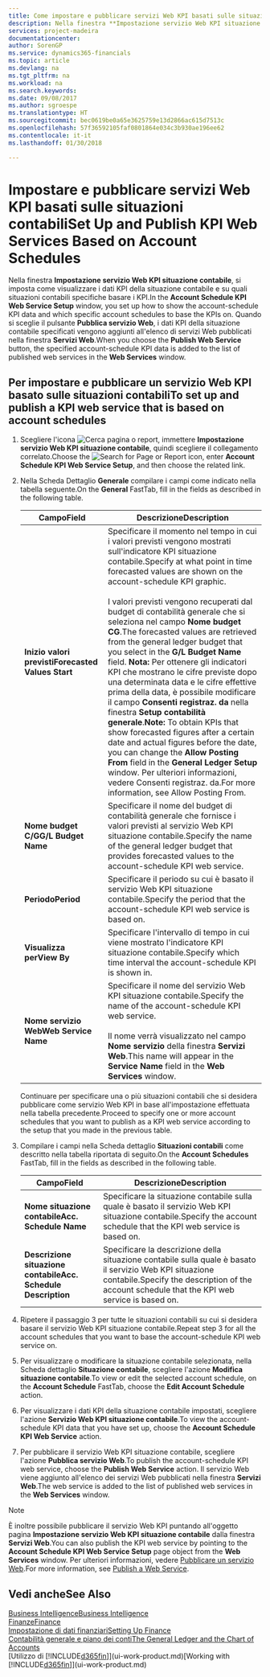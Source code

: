 ```yaml
---
title: Come impostare e pubblicare servizi Web KPI basati sulle situazioni contabili | Microsoft Docs
description: Nella finestra **Impostazione servizio Web KPI situazione contabile**, si imposta come visualizzare i dati KPI della situazione contabile e su quali situazioni contabili specifiche basare i KPI.
services: project-madeira
documentationcenter: 
author: SorenGP
ms.service: dynamics365-financials
ms.topic: article
ms.devlang: na
ms.tgt_pltfrm: na
ms.workload: na
ms.search.keywords: 
ms.date: 09/08/2017
ms.author: sgroespe
ms.translationtype: HT
ms.sourcegitcommit: bec0619be0a65e3625759e13d2866ac615d7513c
ms.openlocfilehash: 57f36592105faf0801864e034c3b930ae196ee62
ms.contentlocale: it-it
ms.lasthandoff: 01/30/2018

---
```

# <a name="set-up-and-publish-kpi-web-services-based-on-account-schedules"></a><span data-ttu-id="3b2b5-103">Impostare e pubblicare servizi Web KPI basati sulle situazioni contabili</span><span class="sxs-lookup"><span data-stu-id="3b2b5-103">Set Up and Publish KPI Web Services Based on Account Schedules</span></span>
<span data-ttu-id="3b2b5-104">Nella finestra **Impostazione servizio Web KPI situazione contabile**, si imposta come visualizzare i dati KPI della situazione contabile e su quali situazioni contabili specifiche basare i KPI.</span><span class="sxs-lookup"><span data-stu-id="3b2b5-104">In the **Account Schedule KPI Web Service Setup** window, you set up how to show the account-schedule KPI data and which specific account schedules to base the KPIs on.</span></span> <span data-ttu-id="3b2b5-105">Quando si sceglie il pulsante **Pubblica servizio Web**, i dati KPI della situazione contabile specificati vengono aggiunti all'elenco di servizi Web pubblicati nella finestra **Servizi Web**.</span><span class="sxs-lookup"><span data-stu-id="3b2b5-105">When you choose the **Publish Web Service** button, the specified account-schedule KPI data is added to the list of published web services in the **Web Services** window.</span></span>  

## <a name="to-set-up-and-publish-a-kpi-web-service-that-is-based-on-account-schedules"></a><span data-ttu-id="3b2b5-106">Per impostare e pubblicare un servizio Web KPI basato sulle situazioni contabili</span><span class="sxs-lookup"><span data-stu-id="3b2b5-106">To set up and publish a KPI web service that is based on account schedules</span></span>  

1.  <span data-ttu-id="3b2b5-107">Scegliere l'icona ![Cerca pagina o report](media/ui-search/search_small.png "icona Cerca pagina o report"), immettere **Impostazione servizio Web KPI situazione contabile**, quindi scegliere il collegamento correlato.</span><span class="sxs-lookup"><span data-stu-id="3b2b5-107">Choose the ![Search for Page or Report](media/ui-search/search_small.png "Search for Page or Report icon") icon, enter **Account Schedule KPI Web Service Setup**, and then choose the related link.</span></span>  
2.  <span data-ttu-id="3b2b5-108">Nella Scheda Dettaglio **Generale** compilare i campi come indicato nella tabella seguente.</span><span class="sxs-lookup"><span data-stu-id="3b2b5-108">On the **General** FastTab, fill in the fields as described in the following table.</span></span>  

    |<span data-ttu-id="3b2b5-109">Campo</span><span class="sxs-lookup"><span data-stu-id="3b2b5-109">Field</span></span>|<span data-ttu-id="3b2b5-110">Descrizione</span><span class="sxs-lookup"><span data-stu-id="3b2b5-110">Description</span></span>|  
    |---------------------------------|---------------------------------------|  
    |<span data-ttu-id="3b2b5-111">**Inizio valori previsti**</span><span class="sxs-lookup"><span data-stu-id="3b2b5-111">**Forecasted Values Start**</span></span>|<span data-ttu-id="3b2b5-112">Specificare il momento nel tempo in cui i valori previsti vengono mostrati sull'indicatore KPI situazione contabile.</span><span class="sxs-lookup"><span data-stu-id="3b2b5-112">Specify at what point in time forecasted values are shown on the account-schedule KPI graphic.</span></span><br /><br /> <span data-ttu-id="3b2b5-113">I valori previsti vengono recuperati dal budget di contabilità generale che si seleziona nel campo **Nome budget CG**.</span><span class="sxs-lookup"><span data-stu-id="3b2b5-113">The forecasted values are retrieved from the general ledger budget that you select in the **G/L Budget Name** field.</span></span> <span data-ttu-id="3b2b5-114">**Nota:**  Per ottenere gli indicatori KPI che mostrano le cifre previste dopo una determinata data e le cifre effettive prima della data, è possibile modificare il campo **Consenti registraz. da** nella finestra **Setup contabilità generale**.</span><span class="sxs-lookup"><span data-stu-id="3b2b5-114">**Note:**  To obtain KPIs that show forecasted figures after a certain date and actual figures before the date, you can change the **Allow Posting From** field in the **General Ledger Setup** window.</span></span> <span data-ttu-id="3b2b5-115">Per ulteriori informazioni, vedere Consenti registraz. da.</span><span class="sxs-lookup"><span data-stu-id="3b2b5-115">For more information, see Allow Posting From.</span></span>|  
    |<span data-ttu-id="3b2b5-116">**Nome budget C/G**</span><span class="sxs-lookup"><span data-stu-id="3b2b5-116">**G/L Budget Name**</span></span>|<span data-ttu-id="3b2b5-117">Specificare il nome del budget di contabilità generale che fornisce i valori previsti al servizio Web KPI situazione contabile.</span><span class="sxs-lookup"><span data-stu-id="3b2b5-117">Specify the name of the general ledger budget that provides forecasted values to the account-schedule KPI web service.</span></span>|  
    |<span data-ttu-id="3b2b5-118">**Periodo**</span><span class="sxs-lookup"><span data-stu-id="3b2b5-118">**Period**</span></span>|<span data-ttu-id="3b2b5-119">Specificare il periodo su cui è basato il servizio Web KPI situazione contabile.</span><span class="sxs-lookup"><span data-stu-id="3b2b5-119">Specify the period that the account-schedule KPI web service is based on.</span></span>|  
    |<span data-ttu-id="3b2b5-120">**Visualizza per**</span><span class="sxs-lookup"><span data-stu-id="3b2b5-120">**View By**</span></span>|<span data-ttu-id="3b2b5-121">Specificare l'intervallo di tempo in cui viene mostrato l'indicatore KPI situazione contabile.</span><span class="sxs-lookup"><span data-stu-id="3b2b5-121">Specify which time interval the account-schedule KPI is shown in.</span></span>|  
    |<span data-ttu-id="3b2b5-122">**Nome servizio Web**</span><span class="sxs-lookup"><span data-stu-id="3b2b5-122">**Web Service Name**</span></span>|<span data-ttu-id="3b2b5-123">Specificare il nome del servizio Web KPI situazione contabile.</span><span class="sxs-lookup"><span data-stu-id="3b2b5-123">Specify the name of the account-schedule KPI web service.</span></span><br /><br /> <span data-ttu-id="3b2b5-124">Il nome verrà visualizzato nel campo **Nome servizio** della finestra **Servizi Web**.</span><span class="sxs-lookup"><span data-stu-id="3b2b5-124">This name will appear in the **Service Name** field in the **Web Services** window.</span></span>|  

    <span data-ttu-id="3b2b5-125">Continuare per specificare una o più situazioni contabili che si desidera pubblicare come servizio Web KPI in base all'impostazione effettuata nella tabella precedente.</span><span class="sxs-lookup"><span data-stu-id="3b2b5-125">Proceed to specify one or more account schedules that you want to publish as a KPI web service according to the setup that you made in the previous table.</span></span>  

3.  <span data-ttu-id="3b2b5-126">Compilare i campi nella Scheda dettaglio **Situazioni contabili** come descritto nella tabella riportata di seguito.</span><span class="sxs-lookup"><span data-stu-id="3b2b5-126">On the **Account Schedules** FastTab, fill in the fields as described in the following table.</span></span>  

    |<span data-ttu-id="3b2b5-127">Campo</span><span class="sxs-lookup"><span data-stu-id="3b2b5-127">Field</span></span>|<span data-ttu-id="3b2b5-128">Descrizione</span><span class="sxs-lookup"><span data-stu-id="3b2b5-128">Description</span></span>|  
    |---------------------------------|---------------------------------------|  
    |<span data-ttu-id="3b2b5-129">**Nome situazione contabile**</span><span class="sxs-lookup"><span data-stu-id="3b2b5-129">**Acc. Schedule Name**</span></span>|<span data-ttu-id="3b2b5-130">Specificare la situazione contabile sulla quale è basato il servizio Web KPI situazione contabile.</span><span class="sxs-lookup"><span data-stu-id="3b2b5-130">Specify the account schedule that the KPI web service is based on.</span></span>|  
    |<span data-ttu-id="3b2b5-131">**Descrizione situazione contabile**</span><span class="sxs-lookup"><span data-stu-id="3b2b5-131">**Acc. Schedule Description**</span></span>|<span data-ttu-id="3b2b5-132">Specificare la descrizione della situazione contabile sulla quale è basato il servizio Web KPI situazione contabile.</span><span class="sxs-lookup"><span data-stu-id="3b2b5-132">Specify the description of the account schedule that the KPI web service is based on.</span></span>|  

4.  <span data-ttu-id="3b2b5-133">Ripetere il passaggio 3 per tutte le situazioni contabili su cui si desidera basare il servizio Web KPI situazione contabile.</span><span class="sxs-lookup"><span data-stu-id="3b2b5-133">Repeat step 3 for all the account schedules that you want to base the account-schedule KPI web service on.</span></span>  
5.  <span data-ttu-id="3b2b5-134">Per visualizzare o modificare la situazione contabile selezionata, nella Scheda dettaglio **Situazione contabile**, scegliere l'azione **Modifica situazione contabile**.</span><span class="sxs-lookup"><span data-stu-id="3b2b5-134">To view or edit the selected account schedule, on the **Account Schedule** FastTab, choose the **Edit Account Schedule** action.</span></span>  
6.  <span data-ttu-id="3b2b5-135">Per visualizzare i dati KPI della situazione contabile impostati, scegliere l'azione **Servizio Web KPI situazione contabile**.</span><span class="sxs-lookup"><span data-stu-id="3b2b5-135">To view the account-schedule KPI data that you have set up, choose the **Account Schedule KPI Web Service** action.</span></span>  
7.  <span data-ttu-id="3b2b5-136">Per pubblicare il servizio Web KPI situazione contabile, scegliere l'azione **Pubblica servizio Web**.</span><span class="sxs-lookup"><span data-stu-id="3b2b5-136">To publish the account-schedule KPI web service, choose the **Publish Web Service** action.</span></span> <span data-ttu-id="3b2b5-137">Il servizio Web viene aggiunto all'elenco dei servizi Web pubblicati nella finestra **Servizi Web**.</span><span class="sxs-lookup"><span data-stu-id="3b2b5-137">The web service is added to the list of published web services in the **Web Services** window.</span></span>  

> [!NOTE]  
>  <span data-ttu-id="3b2b5-138">È inoltre possibile pubblicare il servizio Web KPI puntando all'oggetto pagina **Impostazione servizio Web KPI situazione contabile** dalla finestra **Servizi Web**.</span><span class="sxs-lookup"><span data-stu-id="3b2b5-138">You can also publish the KPI web service by pointing to the **Account Schedule KPI Web Service Setup** page object from the **Web Services** window.</span></span> <span data-ttu-id="3b2b5-139">Per ulteriori informazioni, vedere [Pubblicare un servizio Web](across-how-publish-web-service.md).</span><span class="sxs-lookup"><span data-stu-id="3b2b5-139">For more information, see [Publish a Web Service](across-how-publish-web-service.md).</span></span>  

## <a name="see-also"></a><span data-ttu-id="3b2b5-140">Vedi anche</span><span class="sxs-lookup"><span data-stu-id="3b2b5-140">See Also</span></span>  
[<span data-ttu-id="3b2b5-141">Business Intelligence</span><span class="sxs-lookup"><span data-stu-id="3b2b5-141">Business Intelligence</span></span>](bi.md)  
[<span data-ttu-id="3b2b5-142">Finanze</span><span class="sxs-lookup"><span data-stu-id="3b2b5-142">Finance</span></span>](finance.md)  
[<span data-ttu-id="3b2b5-143">Impostazione di dati finanziari</span><span class="sxs-lookup"><span data-stu-id="3b2b5-143">Setting Up Finance</span></span>](finance-setup-finance.md)  
[<span data-ttu-id="3b2b5-144">Contabilità generale e piano dei conti</span><span class="sxs-lookup"><span data-stu-id="3b2b5-144">The General Ledger and the Chart of Accounts</span></span>](finance-general-ledger.md)  
<span data-ttu-id="3b2b5-145">[Utilizzo di [!INCLUDE[d365fin](includes/d365fin_md.md)]](ui-work-product.md)</span><span class="sxs-lookup"><span data-stu-id="3b2b5-145">[Working with [!INCLUDE[d365fin](includes/d365fin_md.md)]](ui-work-product.md)</span></span>

